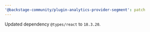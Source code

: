 ```yaml
---
'@backstage-community/plugin-analytics-provider-segment': patch
---
```


Updated dependency `@types/react` to `18.3.20`.

